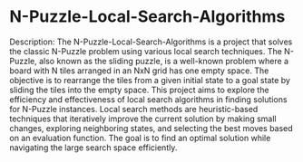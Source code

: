 # N-Puzzle-Local-Search-Algorithms
Description:
The N-Puzzle-Local-Search-Algorithms is a project that solves the classic N-Puzzle problem using various local search techniques. The N-Puzzle, also known as the sliding puzzle, is a well-known problem where a board with N tiles arranged in an NxN grid has one empty space. The objective is to rearrange the tiles from a given initial state to a goal state by sliding the tiles into the empty space.
This project aims to explore the efficiency and effectiveness of local search algorithms in finding solutions for N-Puzzle instances. Local search methods are heuristic-based techniques that iteratively improve the current solution by making small changes, exploring neighboring states, and selecting the best moves based on an evaluation function. The goal is to find an optimal solution while navigating the large search space efficiently.
